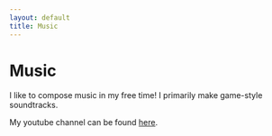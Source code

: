 ```yaml
---
layout: default
title: Music
---
```


# Music

I like to compose music in my free time! I primarily make game-style soundtracks.

My youtube channel can be found <a href="https://www.youtube.com/channel/UCVA5pm63XaxuFmDghnX3gUw" target="_blank">here</a>.